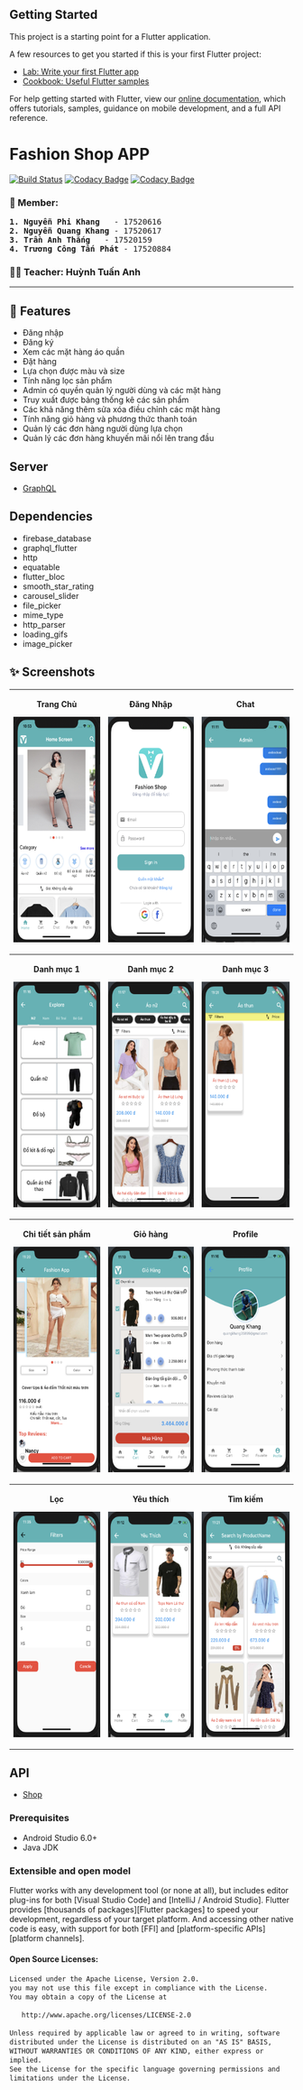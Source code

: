 ## Getting Started

This project is a starting point for a Flutter application.

A few resources to get you started if this is your first Flutter project:

- [Lab: Write your first Flutter app](https://flutter.dev/docs/get-started/codelab)
- [Cookbook: Useful Flutter samples](https://flutter.dev/docs/cookbook)

For help getting started with Flutter, view our
[online documentation](https://flutter.dev/docs), which offers tutorials,
samples, guidance on mobile development, and a full API reference.


Fashion Shop APP
==================

[![Build Status](https://travis-ci.org/maksim-m/Popular-Movies-App.svg?branch=master)](https://travis-ci.org/maksim-m/Popular-Movies-App)
[![Codacy Badge](https://api.codacy.com/project/badge/Grade/9d71713560374c938dba8a476ce8debf)](https://www.codacy.com/app/maksim-m/Popular-Movies-App)
[![Codacy Badge](https://api.codacy.com/project/badge/Coverage/9d71713560374c938dba8a476ce8debf)](https://www.codacy.com/app/maksim-m/Popular-Movies-App)

### 🤝 Member:
<pre>
<b>1. Nguyễn Phi Khang</b>   - 17520616
<b>2. Nguyễn Quang Khang</b> - 17520617
<b>3. Trần Anh Thắng</b>   - 17520159
<b>4. Trương Công Tấn Phát</b> - 17520884
</pre>

### 👩‍💼 Teacher: Huỳnh Tuấn Anh
---

## 🌟 Features
-	Đăng nhập
-	Đăng ký
-	Xem các mặt hàng áo quần
-	Đặt hàng
-	Lựa chọn được màu và size
-	Tính năng lọc sản phẩm
-	Admin có quyền quản lý người dùng và các mặt hàng
-	Truy xuất được bảng thống kê các sản phẩm
-	Các khả năng thêm sửa xóa điều chỉnh các mặt hàng
-	Tính năng giỏ hàng và phương thức thanh toán
-	Quản lý các đơn hàng người dùng lựa chọn
-	Quản lý các đơn hàng khuyến mãi nổi lên trang đầu

## Server
- [GraphQL](https://github.com/NguyenPhiKhang/fashionshop_server.uit)

## Dependencies
- firebase_database
- graphql_flutter
- http
- equatable
- flutter_bloc
- smooth_star_rating
- carousel_slider
- file_picker
- mime_type
- http_parser
- loading_gifs
- image_picker

## ✨ Screenshots
<table style="width:100%">
<tr>
    <th width=300> <p align="center">
      <p>Trang Chủ</p>
       <img src="./ScreenShot/trangchu.png"
            width="200" height="400"><br>
      </p>
  </th>
    <th width=300> <p align="center">
       <p>Đăng Nhập</p>
       <img src="./ScreenShot/dangnhap.png"
             width="200" height="400"><br>
  </p>
  </th>
  <th width=300> <p align="center">
       <p>Chat</p>
       <img src="./ScreenShot/chat.png"  width="200" height="400"><br>
      </p>
  </th>
</tr>
<tr>
    <th  width=300> <p align="center">
      <p>Danh mục 1</p>
       <img src="./ScreenShot/danhmuc1.png"
            width="200" height="400"><br>
      </p>
  </th>
    <th width=300> <p align="center">
       <p>Danh mục 2</p>
       <img src="./ScreenShot/danhmuc2.png"
             width="200" height="400"><br>
  </p>
  </th>
  <th width=300> <p align="center">
       <p>Danh mục 3</p>
       <img src="./ScreenShot/danhmuc3.png"  width="200" height="400"><br>
      </p>
  </tr>
  <tr>
      <th  width=300> <p align="center">
        <p>Chi tiết sản phẩm</p>
         <img src="./ScreenShot/chitiet.png"
              width="200" height="400"><br>
        </p>
    </th>
      <th width=300> <p align="center">
         <p>Giỏ hàng</p>
         <img src="./ScreenShot/giohang.png"
               width="200" height="400"><br>
    </p>
    </th>
    <th width=300> <p align="center">
         <p>Profile</p>
         <img src="./ScreenShot/profile.png"  width="200" height="400"><br>
        </p>
    </tr>
    <tr>
        <th  width=300> <p align="center">
          <p>Lọc</p>
           <img src="./ScreenShot/filter.png"
                width="200" height="400"><br>
          </p>
      </th>
        <th width=300> <p align="center">
           <p>Yêu thích</p>
           <img src="./ScreenShot/yeuthich.png"
                 width="200" height="400"><br>
      </p>
      </th>
      <th width=300> <p align="center">
           <p>Tìm kiếm</p>
           <img src="./ScreenShot/search.png"  width="200" height="400"><br>
          </p>
      </tr>
</table>

## **API**
* [Shop](https://www.shein.com.vn/)

### Prerequisites
*   Android Studio 6.0+
*   Java JDK

### Extensible and open model

Flutter works with any development tool (or none at all), but includes editor
plug-ins for both [Visual Studio Code] and [IntelliJ / Android Studio]. Flutter
provides [thousands of packages][Flutter packages] to speed your development,
regardless of your target platform. And accessing other native code is easy,
with support for both [FFI] and [platform-specific APIs][platform channels].

#### Open Source Licenses:

    Licensed under the Apache License, Version 2.0.
    you may not use this file except in compliance with the License.
    You may obtain a copy of the License at

       http://www.apache.org/licenses/LICENSE-2.0

    Unless required by applicable law or agreed to in writing, software
    distributed under the License is distributed on an "AS IS" BASIS,
    WITHOUT WARRANTIES OR CONDITIONS OF ANY KIND, either express or implied.
    See the License for the specific language governing permissions and
    limitations under the License.
